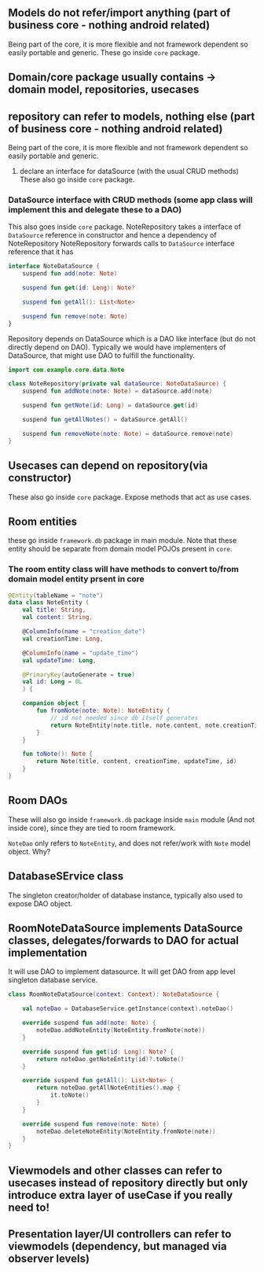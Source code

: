 

## Models do not refer/import anything (part of business core - nothing android related)

Being part of the core, it is more flexible and not framework dependent so easily portable and generic.
These go inside `core` package.

## Domain/core package usually contains -> domain model, repositories, usecases

## repository can refer to models, nothing else (part of business core - nothing android related)

Being part of the core, it is more flexible and not framework dependent so easily portable and generic.
1. declare an interface for dataSource (with the usual CRUD methods)
These also go inside `core` package.

### DataSource interface with CRUD methods (some app class will implement this and delegate these to a DAO)

This also goes inside `core` package.
NoteRepository takes a interface of `DataSource` reference in constructor and hence a dependency of NoteRepository
NoteRepository forwards calls to `DataSource` interface reference that it has

```kt
interface NoteDataSource {
    suspend fun add(note: Note)

    suspend fun get(id: Long): Note?

    suspend fun getAll(): List<Note>

    suspend fun remove(note: Note)
}
```


Repository depends on DataSource which is a DAO like interface (but do not directly depend on DAO). Typically we would have implementers of DataSource, that might use DAO to fulfill the functionality.
```kt
import com.example.core.data.Note

class NoteRepository(private val dataSource: NoteDataSource) {
    suspend fun addNote(note: Note) = dataSource.add(note)

    suspend fun getNote(id: Long) = dataSource.get(id)

    suspend fun getAllNotes() = dataSource.getAll()

    suspend fun removeNote(note: Note) = dataSource.remove(note)
}
```

## Usecases can depend on repository(via constructor)

These also go inside `core` package.
Expose methods that act as use cases.


## Room entities

these go inside `framework.db` package in main module. Note that these entity should be separate from domain model POJOs present in `core`.

### The room entity class will have methods to convert to/from domain model entity prsent in core

```kt
@Entity(tableName = "note")
data class NoteEntity (
    val title: String,
    val content: String,

    @ColumnInfo(name = "creation_date")
    val creationTime: Long,

    @ColumnInfo(name = "update_time")
    val updateTime: Long,

    @PrimaryKey(autoGenerate = true)
    val id: Long = 0L
    ) {

    companion object {
        fun fromNote(note: Note): NoteEntity {
            // id not needed since db itself generates
            return NoteEntity(note.title, note.content, note.creationTime, note.updateTime)
        }
    }

    fun toNote(): Note {
        return Note(title, content, creationTime, updateTime, id)
    }
}
```


## Room DAOs

These will also go inside `framework.db` package inside `main` module (And not inside core), since they are tied to room framework.

`NoteDao` only refers to `NoteEntity`, and does not refer/work with `Note`  model object. Why?


## DatabaseSErvice class

The singleton creator/holder of database instance, typically also used to expose DAO object.

## RoomNoteDataSource implements DataSource classes, delegates/forwards to DAO for actual implementation

It will use DAO to implement datasource.
It will get DAO from app level singleton database service.
```kt
class RoomNoteDataSource(context: Context): NoteDataSource {

    val noteDao = DatabaseService.getInstance(context).noteDao()

    override suspend fun add(note: Note) {
        noteDao.addNoteEntity(NoteEntity.fromNote(note))
    }

    override suspend fun get(id: Long): Note? {
        return noteDao.getNoteEntity(id)?.toNote()
    }

    override suspend fun getAll(): List<Note> {
        return noteDao.getAllNoteEntities().map {
            it.toNote()
        }
    }

    override suspend fun remove(note: Note) {
        noteDao.deleteNoteEntity(NoteEntity.fromNote(note))
    }
}
```

## Viewmodels and other classes can refer to usecases instead of repository directly but only introduce extra layer of useCase if you really need to!

## Presentation layer/UI controllers can refer to viewmodels (dependency, but managed via observer levels)
